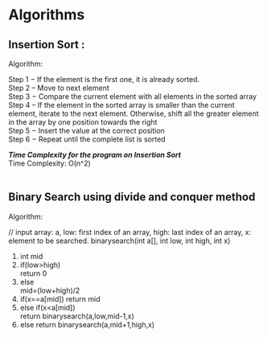 # Algorithms
<h2>Insertion Sort : </h2>

Algorithm:

Step 1 − If the element is the first one, it is already sorted. <br>
Step 2 – Move to next element <br>
Step 3 − Compare the current element with all elements in the sorted array <br>
Step 4 – If the element in the sorted array is smaller than the current element, iterate to the next element. Otherwise, shift all the greater element in the array by one position towards the right <br>
Step 5 − Insert the value at the correct position <br>
Step 6 − Repeat until the complete list is sorted <br>

***Time Complexity for the program on Insertion Sort*** <br>
Time Complexity: O(n^2)
<br><br>
<h2>Binary Search using divide and conquer method </h2>

Algorithm:

// input array: a, low: first index of an array, high: last index of an array, x: element to be searched.
binarysearch(int a[], int low, int high, int x) <br>
1. int mid <br>
2. if(low>high)    
     return 0 <br>
3. else	 
     mid=(low+high)/2 <br>
4. if(x==a[mid]) 
       return mid <br>
5. else if(x<a[mid])  
     return binarysearch(a,low,mid-1,x) <br>
6. else 
     return binarysearch(a,mid+1,high,x) <br>
